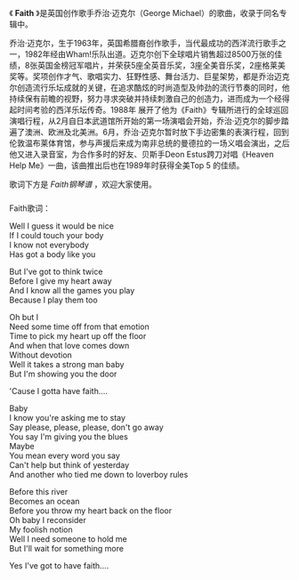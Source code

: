 

《 **Faith** 》是英国创作歌手乔治·迈克尔（George Michael）的歌曲，收录于同名专辑中。

  

乔治·迈克尔，生于1963年，英国希腊裔创作歌手，当代最成功的西洋流行歌手之一，1982年经由Wham!乐队出道。迈克尔创下全球唱片销售超过8500万张的佳绩，8张英国金榜冠军唱片，并荣获5座全英音乐奖，3座全美音乐奖，2座格莱美奖等。奖项创作才气、歌唱实力、狂野性感、舞台活力、巨星架势，都是乔治迈克尔创造流行乐坛成就的关键，在追求酷炫的时尚造型及帅劲的流行节奏的同时，他持续保有前瞻的视野，努力寻求突破并持续刺激自己的创造力，进而成为一个经得起时间考验的西洋乐坛传奇。1988年
展开了他为《Faith》专辑所进行的全球巡回演唱行程，从2月自日本武道馆所开始的第一场演唱会开始，乔治·迈克尔的脚步踏遍了澳洲、欧洲及北美洲。6月，乔治·迈克尔暂时放下手边密集的表演行程，回到伦敦温布莱体育馆，参与声援后来成为南非总统的曼德拉的一场义唱会演出，之后他又进入录音室，为合作多时的好友、贝斯手Deon
Estus跨刀对唱《Heaven Help Me》一曲，该曲推出后也在1989年时获得全美Top 5 的佳绩。

  

歌词下方是 _Faith钢琴谱_ ，欢迎大家使用。

###  
Faith歌词：

  
Well I guess it would be nice  
If I could touch your body  
I know not everybody  
Has got a body like you

But I've got to think twice  
Before I give my heart away  
And I know all the games you play  
Because I play them too

Oh but I  
Need some time off from that emotion  
Time to pick my heart up off the floor  
And when that love comes down  
Without devotion  
Well it takes a strong man baby  
But I'm showing you the door

'Cause I gotta have faith....

Baby  
I know you're asking me to stay  
Say please, please, please, don't go away  
You say I'm giving you the blues  
Maybe  
You mean every word you say  
Can't help but think of yesterday  
And another who tied me down to loverboy rules

Before this river  
Becomes an ocean  
Before you throw my heart back on the floor  
Oh baby I reconsider  
My foolish notion  
Well I need someone to hold me  
But I'll wait for something more

Yes I've got to have faith....

  

